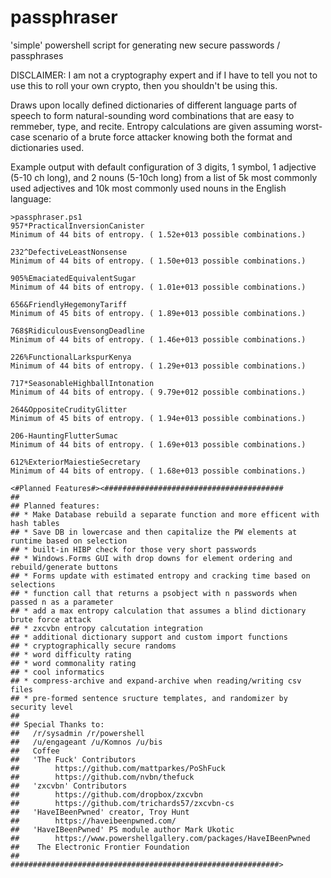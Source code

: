 # passphraser
'simple' powershell script for generating new secure passwords / passphrases

DISCLAIMER: I am not a cryptography expert and if I have to tell you not to use this to roll your own crypto, then you shouldn't be using this.

Draws upon locally defined dictionaries of different language parts of speech to form natural-sounding word 
combinations that are easy to remmeber, type, and recite. Entropy calculations are given assuming worst-case
scenario of a brute force attacker knowing both the format and dictionaries used. 

Example output with default configuration of 3 digits, 1 symbol, 1 adjective (5-10 ch long), and 2 nouns (5-10ch long)
from a list of 5k most commonly used adjectives and 10k most commonly used nouns in the English language:


```
>passphraser.ps1
957*PracticalInversionCanister
Minimum of 44 bits of entropy. ( 1.52e+013 possible combinations.)

232^DefectiveLeastNonsense
Minimum of 44 bits of entropy. ( 1.50e+013 possible combinations.)

905%EmaciatedEquivalentSugar
Minimum of 44 bits of entropy. ( 1.01e+013 possible combinations.)

656&FriendlyHegemonyTariff
Minimum of 45 bits of entropy. ( 1.89e+013 possible combinations.)

768$RidiculousEvensongDeadline
Minimum of 44 bits of entropy. ( 1.46e+013 possible combinations.)

226%FunctionalLarkspurKenya
Minimum of 44 bits of entropy. ( 1.29e+013 possible combinations.)

717*SeasonableHighballIntonation
Minimum of 44 bits of entropy. ( 9.79e+012 possible combinations.)

264&OppositeCrudityGlitter
Minimum of 45 bits of entropy. ( 1.94e+013 possible combinations.)

206-HauntingFlutterSumac
Minimum of 44 bits of entropy. ( 1.69e+013 possible combinations.)

612%ExteriorMaiestieSecretary
Minimum of 44 bits of entropy. ( 1.68e+013 possible combinations.)
```

```
<#Planned Features#><########################################
##
## Planned features:
## * Make Database rebuild a separate function and more efficent with hash tables
## * Save DB in lowercase and then capitalize the PW elements at runtime based on selection
## * built-in HIBP check for those very short passwords
## * Windows.Forms GUI with drop downs for element ordering and rebuild/generate buttons
## * Forms update with estimated entropy and cracking time based on selections
## * function call that returns a psobject with n passwords when passed n as a parameter
## * add a max entropy calculation that assumes a blind dictionary brute force attack
## * zxcvbn entropy calcutation integration
## * additional dictionary support and custom import functions
## * cryptographically secure randoms
## * word difficulty rating
## * word commonality rating
## * cool informatics
## * compress-archive and expand-archive when reading/writing csv files
## * pre-formed sentence sructure templates, and randomizer by security level
## 
## Special Thanks to:
##   /r/sysadmin /r/powershell
##   /u/engageant /u/Komnos /u/bis
##   Coffee
##   'The Fuck' Contributors
##        https://github.com/mattparkes/PoShFuck
##        https://github.com/nvbn/thefuck
##   'zxcvbn' Contributors
##        https://github.com/dropbox/zxcvbn
##        https://github.com/trichards57/zxcvbn-cs
##   'HaveIBeenPwned' creator, Troy Hunt
##        https://haveibeenpwned.com/
##   'HaveIBeenPwned' PS module author Mark Ukotic
##        https://www.powershellgallery.com/packages/HaveIBeenPwned
##    The Electronic Frontier Foundation
## 
############################################################>
```
